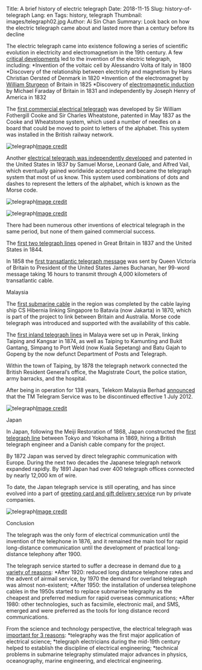 Title: A brief history of electric telegraph 
Date: 2018-11-15
Slug: history-of-telegraph
Lang: en
Tags: history, telegraph
Thumbnail: images/telegraph02.jpg
Author: Ai Sin Chan
Summary: Look back on how the electric telegraph came about and lasted more than a century before its decline

The electric telegraph came into existence following a series of scientific evolution in electricity and electromagnetism in the 19th century. A few [critical developments](https://www.britannica.com/technology/telegraph) led to the invention of the electric telegraph, including:
*Invention of the voltaic cell by Alessandro Volta of Italy in 1800
*Discovery of the relationship between electricity and magnetism by Hans Christian Oersted of Denmark in 1820
*Invention of the electromagnet by [William Sturgeon](https://www.thoughtco.com/who-invented-the-electromagnet-1991678) of Britain in 1825
*Discovery of [electromagnetic induction](https://en.wikipedia.org/wiki/Faraday%27s_law_of_induction) by Michael Faraday of Britain in 1831 and independently by Joseph Henry of America in 1832

The [first commercial electrical telegraph](https://www.history.com/topics/inventions/telegraph) was developed by Sir William Fothergill Cooke and Sir Charles Wheatstone, patented in May 1837 as the Cooke and Wheatstone system, which used a number of needles on a board that could be moved to point to letters of the alphabet. This system was installed in the British railway network. 

![telegraph](/images/telegraph01.jpg)<a class="caption" href="https://en.wikipedia.org/wiki/Electrical_telegraph">Image credit</a>

Another [electrical telegraph was independently developed](https://www.history.com/topics/inventions/telegraph) and patented in the United States in 1837 by Samuel Morse, Leonard Gale, and Alfred Vail, which eventually gained worldwide acceptance and  became the telegraph system that most of us know. This system used combinations of dots and dashes to represent the letters of the alphabet, which is known as the Morse code. 

![telegraph](/images/telegraph02.jpg)<a class="caption" href="https://en.wikipedia.org/wiki/Telegraphy">Image credit</a>

![telegraph](/images/telegraph03.jpg)<a class="caption" href="https://www.britannica.com/topic/International-Morse-Code">Image credit</a>

There had been numerous other inventions of electrical telegraph in the same period, but none of them gained commercial success. 

The [first two telegraph lines](https://ethw.org/Telegraph) opened in Great Britain in 1837 and the United States in 1844.
  
In 1858 the [first transatlantic telegraph message](https://www.telegraph.co.uk/technology/connecting-britain/first-electric-telegraph/) was sent by Queen Victoria of Britain to President of the United States James Buchanan, her 99-word message taking 16 hours to transmit through 4,000 kilometers of transatlantic cable. 

Malaysia

The [first submarine cable](http://atlantic-cable.com/CableCos/Australia/) in the region was completed by the cable laying ship CS Hibernia linking Singapore to Batavia (now Jakarta) in 1870, which is part of the project to link between Britain and Australia. Morse code telegraph was introduced and supported with the availability of this cable. 

The [first inland telegraph lines](https://www.malaysia-traveller.com/telekom-museum.html) in Malaya were set up in Perak, linking Taiping and Kangsar in 1874, as well as Taiping to Kamunting and Bukit Gantang, Simpang to Port Weld (now Kuala Sepetang) and Batu Gajah to Gopeng by the now defunct Department of Posts and Telegraph.

Within the town of Taiping, by 1878 the telegraph network connected the British Resident General’s office, the Magistrate Court, the police station, army barracks, and the hospital.

After being in operation for 138 years, Telekom Malaysia Berhad [announced](http://www.theborneopost.com/2012/07/04/telekom-malaysia-puts-last-stop-to-telegram-service/) that the TM Telegram Service was to be discontinued effective 1 July 2012.

![telegraph](/images/telegraph04.jpeg)<a class="caption" href="https://www.eziemall.com/telegraph-museum">Image credit</a>

Japan

In Japan, following the Meiji Restoration of 1868, Japan constructed the [first telegraph line](https://ethw.org/Telegraph) between Tokyo and Yokohama in 1869, hiring a British telegraph engineer and a Danish cable company for the project. 

By 1872 Japan was served by direct telegraphic communication with Europe. During the next two decades the Japanese telegraph network expanded rapidly. By 1891 Japan had over 400 telegraph offices connected by nearly 12,000 km of wire. 

To date, the Japan telegraph service is still operating, and has since evolved into a part of [greeting card and gift delivery service](https://www.verycard.net/) run by private companies.

![telegraph](/images/telegraph05.png)<a class="caption" href="https://www.verycard.net/">Image credit</a>

Conclusion

The telegraph was the only form of electrical communication until the invention of the telephone in 1876, and it remained the main tool for rapid long-distance communication until the development of practical long-distance telephony after 1900. 

The telegraph service started to suffer a decrease in demand due to [a variety of reasons](https://ethw.org/Telegraph):
*After 1920: reduced long distance telephone rates and the advent of airmail service, by 1970 the demand for overland telegraph was almost non-existent;
*After 1950: the installation of undersea telephone cables in the 1950s started to replace submarine telegraphy as the cheapest and preferred medium for rapid overseas communications;
*After 1980: other technologies, such as facsimile, electronic mail, and SMS, emerged and were preferred as the tools for long distance record communications.

From the science and technology perspective, the electrical telegraph was [important for 3 reasons](https://ethw.org/Telegraph): 
*telegraphy was the first major application of electrical science;
*telegraph electricians during the mid-19th century helped to establish the discipline of electrical engineering;
*technical problems in submarine telegraphy stimulated major advances in physics, oceanography, marine engineering, and electrical engineering.
